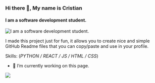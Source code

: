 ### Hi there 👋, My name is Cristian
#### I am a software development student.
![I am a software development student.](https://i.imgur.com/oJiZP3B.png)

I made this project just for fun, it allows you to create nice and simple GitHub Readme files that you can copy/paste and use in your profile.

Skills: (*PYTHON / REACT / JS / HTML / CSS*)

- 🔭 I’m currently working on this page. 



![](https://c.tenor.com/g_jvzRTImI4AAAAd/wut.gif)
<!--
**rCristian21/rCristian21** is a ✨ _special_ ✨ repository because its `README.md` (this file) appears on your GitHub profile.

I made this project just for fun, it allows you to create nice and simple GitHub Readme files that you can copy/paste and use in your profile.
Here are some ideas to get you started:

- 🔭 I’m currently working on ...
- 🌱 I’m currently learning ...
- 👯 I’m looking to collaborate on ...
- 🤔 I’m looking for help with ...
- 💬 Ask me about ...
- 📫 How to reach me: ...
- 😄 Pronouns: ...
- ⚡ Fun fact: ...
-->
